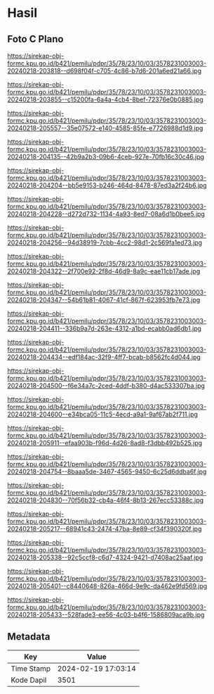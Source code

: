 # Hasil

## Foto C Plano

https://sirekap-obj-formc.kpu.go.id/b421/pemilu/pdpr/35/78/23/10/03/3578231003003-20240218-203818--d698f04f-c705-4c86-b7d6-201a6ed21a66.jpg

https://sirekap-obj-formc.kpu.go.id/b421/pemilu/pdpr/35/78/23/10/03/3578231003003-20240218-203855--c15200fa-6a4a-4cb4-8bef-72376e0b0885.jpg

https://sirekap-obj-formc.kpu.go.id/b421/pemilu/pdpr/35/78/23/10/03/3578231003003-20240218-205557--35e07572-e140-4585-85fe-e7726988d1d9.jpg

https://sirekap-obj-formc.kpu.go.id/b421/pemilu/pdpr/35/78/23/10/03/3578231003003-20240218-204135--42b9a2b3-09b6-4ceb-927e-70fb16c30c46.jpg

https://sirekap-obj-formc.kpu.go.id/b421/pemilu/pdpr/35/78/23/10/03/3578231003003-20240218-204204--bb5e9153-b246-464d-8478-87ed3a2f24b6.jpg

https://sirekap-obj-formc.kpu.go.id/b421/pemilu/pdpr/35/78/23/10/03/3578231003003-20240218-204228--d272d732-1134-4a93-8ed7-08a6d1b0bee5.jpg

https://sirekap-obj-formc.kpu.go.id/b421/pemilu/pdpr/35/78/23/10/03/3578231003003-20240218-204256--94d38919-7cbb-4cc2-98d1-2c569fa1ed73.jpg

https://sirekap-obj-formc.kpu.go.id/b421/pemilu/pdpr/35/78/23/10/03/3578231003003-20240218-204322--2f700e92-2f8d-46d9-8a9c-eae11cb17ade.jpg

https://sirekap-obj-formc.kpu.go.id/b421/pemilu/pdpr/35/78/23/10/03/3578231003003-20240218-204347--54b61b81-4067-41cf-867f-623953fb7e73.jpg

https://sirekap-obj-formc.kpu.go.id/b421/pemilu/pdpr/35/78/23/10/03/3578231003003-20240218-204411--336b9a7d-263e-4312-a1bd-ecabb0ad6db1.jpg

https://sirekap-obj-formc.kpu.go.id/b421/pemilu/pdpr/35/78/23/10/03/3578231003003-20240218-204434--edf184ac-32f9-4ff7-bcab-b8562fc4d044.jpg

https://sirekap-obj-formc.kpu.go.id/b421/pemilu/pdpr/35/78/23/10/03/3578231003003-20240218-204500--f6e34a7c-2ced-4ddf-b380-d4ac533307ba.jpg

https://sirekap-obj-formc.kpu.go.id/b421/pemilu/pdpr/35/78/23/10/03/3578231003003-20240218-204600--e34bca05-11c5-4ecd-a9a1-9af67ab2f711.jpg

https://sirekap-obj-formc.kpu.go.id/b421/pemilu/pdpr/35/78/23/10/03/3578231003003-20240218-205911--efaa903b-f96d-4d26-8ad8-f3dbb492b525.jpg

https://sirekap-obj-formc.kpu.go.id/b421/pemilu/pdpr/35/78/23/10/03/3578231003003-20240218-204754--8baaa5de-3467-4565-9450-6c25d6ddba6f.jpg

https://sirekap-obj-formc.kpu.go.id/b421/pemilu/pdpr/35/78/23/10/03/3578231003003-20240218-204830--70f56b32-cb4a-46f4-8b13-267ecc53388c.jpg

https://sirekap-obj-formc.kpu.go.id/b421/pemilu/pdpr/35/78/23/10/03/3578231003003-20240218-205217--68941c43-2474-47ba-8e89-cf34f390320f.jpg

https://sirekap-obj-formc.kpu.go.id/b421/pemilu/pdpr/35/78/23/10/03/3578231003003-20240218-205338--92c5ccf8-c6d7-4324-9421-d7408ac25aaf.jpg

https://sirekap-obj-formc.kpu.go.id/b421/pemilu/pdpr/35/78/23/10/03/3578231003003-20240218-205401--c8440648-826a-466d-9e9c-da462e9fd569.jpg

https://sirekap-obj-formc.kpu.go.id/b421/pemilu/pdpr/35/78/23/10/03/3578231003003-20240218-205433--528fade3-ee56-4c03-b4f6-1586809aca9b.jpg


## Metadata

| Key        | Value               |
| ---------- | ------------------- |
| Time Stamp | 2024-02-19 17:03:14 |
| Kode Dapil | 3501                |



